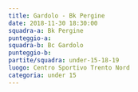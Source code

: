 ```yaml
---
title: Gardolo - Bk Pergine
date: 2018-11-30 18:30:00
squadra-a: Bk Pergine
punteggio-a: 
squadra-b: Bc Gardolo
punteggio-b: 
partite/squadra: under-15-18-19
luogo: Centro Sportivo Trento Nord
categoria: under 15
---
```


